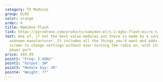 ```yaml
---
category: TX Modules
group: ELRS
color: orange
order: 4
title: Namimno Flash
link: https://pyrodrone.com/products/namimno-elrs-2-4ghz-flash-micro-tx-module
text: One of, if not the best value modules out there is made by a surprisingly
  unknown manufacturer. It includes all the things you'd want and adds a small
  screen to change settings without ever turning the radio on, with its external
  power port
price: $49.99
point1: "Freq: 2.4GHz"
point2: "Output: 1W"
point3: "Module bay: JR"
point4: "Weight: ??"
---
```

